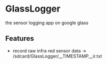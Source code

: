 GlassLogger
===========

the sensor logging app on google glass

## Features

* record raw infra red sensor data -> /sdcard/GlassLogger/__TIMESTAMP__ir.txt
